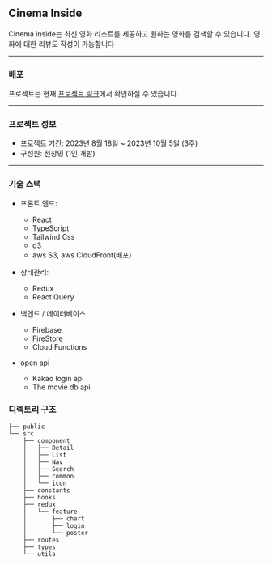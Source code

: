 ## Cinema Inside

Cinema inside는 최신 영화 리스트를 제공하고 원하는 영화를 검색할 수 있습니다. 영화에 대한 리뷰도 작성이 가능합니다

---

### 배포

프로젝트는 현재 [프로젝트 링크](https://du2pzfii5yqfd.cloudfront.net)에서 확인하실 수 있습니다.

---

### 프로젝트 정보

- 프로젝트 기간: 2023년 8월 18일 ~ 2023년 10월 5일 (3주)
- 구성원: 전창민 (1인 개발)

---

### 기술 스택

- 프론트 엔드:

  - React
  - TypeScript
  - Tailwind Css
  - d3
  - aws S3, aws CloudFront(배포)

- 상태관리:

  - Redux
  - React Query

- 백엔드 / 데이터베이스

  - Firebase
  - FireStore
  - Cloud Functions

- open api

  - Kakao login api
  - The movie db api

### 디렉토리 구조

```
├── public
└── src
    ├── component
    │   ├── Detail
    │   ├── List
    │   ├── Nav
    │   ├── Search
    │   ├── common
    │   └── icon
    ├── constants
    ├── hooks
    ├── redux
    │   └── feature
    │       ├── chart
    │       ├── login
    │       └── poster
    ├── routes
    ├── types
    └── utils
```
